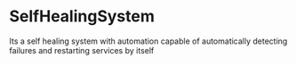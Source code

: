 # SelfHealingSystem
Its a self healing system with automation capable of automatically detecting failures and restarting services by itself
